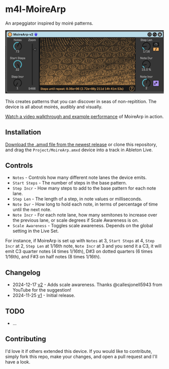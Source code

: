# m4l-MoireArp

An arpeggiator inspired by moiré patterns.

![Device Screenshot](images/device.png)

This creates patterns that you can discover in seas of non-repitition. The device is all about moirés, audibly and visually.

[Watch a video walkthrough and example performance](https://youtu.be/vrz0NxyW4qs) of MoireArp in action.

## Installation

[Download the .amxd file from the newest release](https://github.com/zsteinkamp/m4l-MoireArp/releases) or clone this repository, and drag the `Project/MoireArp.amxd` device into a track in Ableton Live.

## Controls

- `Notes` - Controls how many different note lanes the device emits.
- `Start Steps` - The number of steps in the base pattern.
- `Step Incr` - How many steps to add to the base pattern for each note lane.
- `Step Len` - The length of a step, in note values or milliseconds.
- `Note Dur` - How long to hold each note, in terms of percentage of time until the next note.
- `Note Incr` - For each note lane, how many semitones to increase over the previous lane, or scale degrees if Scale Awareness is on.
- `Scale Awareness` - Toggles scale awareness. Depends on the global setting in the Live Set.

For instance, if MoireArp is set up with `Notes` at 3, `Start Steps` at 4, `Step Incr` at 2, `Step Len` at 1/16th note, `Note Incr` at 3 and you send it a C3, it will emit C3 quarter notes (4 times 1/16th), D#3 on dotted quarters (6 times 1/16th), and F#3 on half notes (8 times 1/16th).

## Changelog

- 2024-12-17 [v2](https://github.com/zsteinkamp/m4l-MoireArp/releases/download/v2/MoireArp-v2.amxd) - Adds scale awareness. Thanks @callesjonell5943 from YouTube for the suggestion!
- 2024-11-25 [v1](https://github.com/zsteinkamp/m4l-MoireArp/releases/download/v1/MoireArp-v1.amxd) - Initial release.

## TODO

- ...

## Contributing

I'd love it if others extended this device. If you would like to contribute, simply fork this repo, make your changes, and open a pull request and I'll have a look.
